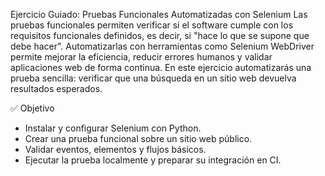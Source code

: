Ejercicio Guiado: Pruebas Funcionales Automatizadas con
Selenium
Las pruebas funcionales permiten verificar si el software cumple con los requisitos
funcionales definidos, es decir, si "hace lo que se supone que debe hacer". Automatizarlas
con herramientas como Selenium WebDriver permite mejorar la eficiencia, reducir errores
humanos y validar aplicaciones web de forma continua.
En este ejercicio automatizarás una prueba sencilla: verificar que una búsqueda en un sitio web
devuelva resultados esperados.

✅ Objetivo
- Instalar y configurar Selenium con Python.
- Crear una prueba funcional sobre un sitio web público.
- Validar eventos, elementos y flujos básicos.
- Ejecutar la prueba localmente y preparar su integración en CI.

